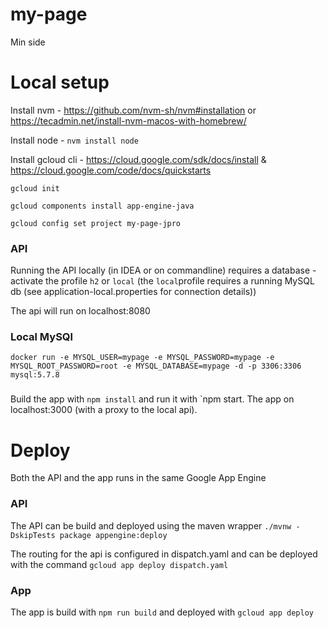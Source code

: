 # my-page

Min side

# Local setup

Install nvm - https://github.com/nvm-sh/nvm#installation or https://tecadmin.net/install-nvm-macos-with-homebrew/

Install node - `nvm install node`

Install gcloud cli - https://cloud.google.com/sdk/docs/install & https://cloud.google.com/code/docs/quickstarts

`gcloud init`

`gcloud components install app-engine-java`

`gcloud config set project my-page-jpro`

### API

Running the API locally (in IDEA or on commandline) requires a database - activate the profile `h2` or `local` (the `local`profile requires a running MySQL db (see application-local.properties for connection details))

The api will run on localhost:8080

### Local MySQl

`docker run -e MYSQL_USER=mypage -e MYSQL_PASSWORD=mypage -e MYSQL_ROOT_PASSWORD=root -e MYSQL_DATABASE=mypage -d -p 3306:3306 mysql:5.7.8`

###

Build the app with `npm install` and run it with `npm start. The app on localhost:3000 (with a proxy to the local api).

# Deploy

Both the API and the app runs in the same Google App Engine

### API

The API can be build and deployed using the maven wrapper `./mvnw -DskipTests package appengine:deploy`

The routing for the api is configured in dispatch.yaml and can be deployed with the command `gcloud app deploy dispatch.yaml`

### App

The app is build with `npm run build` and deployed with `gcloud app deploy`
